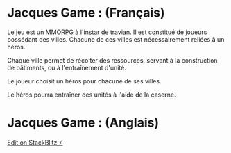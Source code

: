 
# Jacques Game : (Français)

Le jeu est un MMORPG à l'instar de travian. 
Il est constitué de joueurs possédant des villes.
Chacune de ces villes est nécessairement reliées à un héros.

Chaque ville permet de récolter des ressources, servant à la construction de bâtiments, ou à l'entraînement d'unité. 

Le joueur choisit un héros pour chacune de ses villes.

Le héros pourra entraîner des unités à l'aide de la caserne.


# Jacques Game : (Anglais)




[Edit on StackBlitz ⚡️](https://stackblitz.com/edit/jacques)
